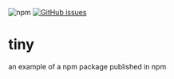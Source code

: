 ![npm](https://img.shields.io/npm/v/@gian2705/tiny)
[![GitHub issues](https://img.shields.io/github/issues/gian2705/tiny)](https://github.com/gian2705/tiny/issues)

# tiny
an example of a npm package published in npm
